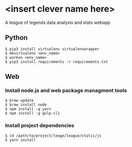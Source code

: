 # \<insert clever name here\>
A league of legends data analysis and stats webapp

## Python
``` shell
$ pip3 install virtualenv virtualenvwrapper
$ mkvirtualenv <env_name>
$ workon <env_name>
$ pip3 install requirements -r requirements.txt 
```
## Web
### Install node.js and web package managment tools
```
$ brew update
$ brew install node
$ npm install -g yarn
$ npm install -g gulp-cli
```
### Install project dependencies
```
$ cd /path/to/project/leage/league/static/js
$ yarn install
```
